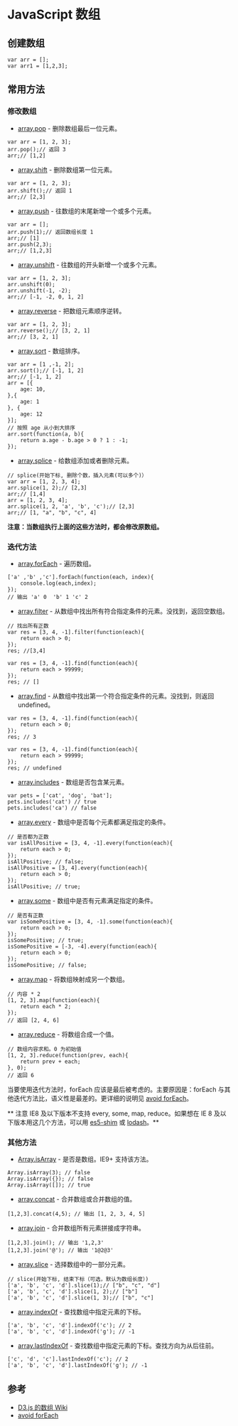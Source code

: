 # JavaScript 数组
## 创建数组
```
var arr = [];
var arr1 = [1,2,3];
```

## 常用方法
### 修改数组

* [array.pop](https://developer.mozilla.org/en-US/docs/Web/JavaScript/Reference/Global_Objects/Array/pop) - 删除数组最后一位元素。
```
var arr = [1, 2, 3];
arr.pop();// 返回 3
arr;// [1,2]
```
* [array.shift](https://developer.mozilla.org/en-US/docs/Web/JavaScript/Reference/Global_Objects/Array/shift) - 删除数组第一位元素。
```
var arr = [1, 2, 3];
arr.shift();// 返回 1
arr;// [2,3]
```
* [array.push](https://developer.mozilla.org/en-US/docs/Web/JavaScript/Reference/Global_Objects/Array/push) - 往数组的末尾新增一个或多个元素。
```
var arr = [];
arr.push(1);// 返回数组长度 1
arr;// [1]
arr.push(2,3);
arr;// [1,2,3]
```
* [array.unshift](https://developer.mozilla.org/en-US/docs/Web/JavaScript/Reference/Global_Objects/Array/unshift) - 往数组的开头新增一个或多个元素。
```
var arr = [1, 2, 3];
arr.unshift(0);
arr.unshift(-1, -2);
arr;// [-1, -2, 0, 1, 2]
```
* [array.reverse](https://developer.mozilla.org/en-US/docs/Web/JavaScript/Reference/Global_Objects/Array/reverse) - 把数组元素顺序逆转。
```
var arr = [1, 2, 3];
arr.reverse();// [3, 2, 1]
arr;// [3, 2, 1]
```
* [array.sort](https://developer.mozilla.org/en-US/docs/Web/JavaScript/Reference/Global_Objects/Array/sort) - 数组排序。
```
var arr = [1 ,-1, 2];
arr.sort();// [-1, 1, 2]
arr;// [-1, 1, 2]
arr = [{
	age: 10,
},{
	age: 1
}, {
	age: 12
}];
// 按照 age 从小到大排序
arr.sort(function(a, b){
	return a.age - b.age > 0 ? 1 : -1;
});
```
* [array.splice](https://developer.mozilla.org/en-US/docs/Web/JavaScript/Reference/Global_Objects/Array/splice) - 给数组添加或者删除元素。
```
// splice(开始下标, 删除个数，插入元素(可以多个)）
var arr = [1, 2, 3, 4];
arr.splice(1, 2);// [2,3]
arr;// [1,4]
arr = [1, 2, 3, 4];
arr.splice(1, 2, 'a', 'b', 'c');// [2,3]
arr;// [1, "a", "b", "c", 4]
```

**注意：当数组执行上面的这些方法时，都会修改原数组。**

### 迭代方法
* [array.forEach](https://developer.mozilla.org/en-US/docs/Web/JavaScript/Reference/Global_Objects/Array/forEach) - 遍历数组。
```
['a' ,'b' ,'c'].forEach(function(each, index){
	console.log(each,index);
});
// 输出 'a' 0  'b' 1 'c' 2
```
* [array.filter](https://developer.mozilla.org/en-US/docs/Web/JavaScript/Reference/Global_Objects/Array/filter) - 从数组中找出所有符合指定条件的元素。没找到，返回空数组。
```
// 找出所有正数
var res = [3, 4, -1].filter(function(each){
	return each > 0;
});
res; //[3,4]

var res = [3, 4, -1].find(function(each){
	return each > 99999;
});
res; // []
```

* [array.find](https://developer.mozilla.org/en-US/docs/Web/JavaScript/Reference/Global_Objects/Array/find) - 从数组中找出第一个符合指定条件的元素。没找到，则返回 undefined。
```
var res = [3, 4, -1].find(function(each){
	return each > 0;
});
res; // 3

var res = [3, 4, -1].find(function(each){
	return each > 99999;
});
res; // undefined
```

* [array.includes](https://developer.mozilla.org/en-US/docs/Web/JavaScript/Reference/Global_Objects/Array/includes) - 数组是否包含某元素。
```
var pets = ['cat', 'dog', 'bat'];
pets.includes('cat') // true
pets.includes('ca') // false

```

* [array.every](https://developer.mozilla.org/en-US/docs/Web/JavaScript/Reference/Global_Objects/Array/every) - 数组中是否每个元素都满足指定的条件。
```
// 是否都为正数
var isAllPositive = [3, 4, -1].every(function(each){
	return each > 0;
});
isAllPositive; // false;
isAllPositive = [3, 4].every(function(each){
	return each > 0;
});
isAllPositive; // true;
```
* [array.some](https://developer.mozilla.org/en-US/docs/Web/JavaScript/Reference/Global_Objects/Array/some) - 数组中是否有元素满足指定的条件。
```
// 是否有正数
var isSomePositive = [3, 4, -1].some(function(each){
	return each > 0;
});
isSomePositive; // true;
isSomePositive = [-3, -4].every(function(each){
	return each > 0;
});
isSomePositive; // false;
```
* [array.map](https://developer.mozilla.org/en-US/docs/Web/JavaScript/Reference/Global_Objects/Array/map) - 将数组映射成另一个数组。
```
// 内容 * 2
[1, 2, 3].map(function(each){
	return each * 2;
});
// 返回 [2, 4, 6]
```
* [array.reduce](https://developer.mozilla.org/en-US/docs/Web/JavaScript/Reference/Global_Objects/Array/reduce) - 将数组合成一个值。
```
// 数组内容求和。0 为初始值
[1, 2, 3].reduce(function(prev, each){
	return prev + each;
}, 0);
// 返回 6
```

当要使用迭代方法时，forEach 应该是最后被考虑的。主要原因是：forEach 与其他迭代方法比，语义性是最差的。更详细的说明见 [avoid forEach](http://aeflash.com/2014-11/avoid-foreach.html)。

** 注意 IE8 及以下版本不支持 every, some, map, reduce。如果想在 IE 8 及以下版本用这几个方法，可以用 [es5-shim](https://github.com/es-shims/es5-shim) 或 [lodash](https://lodash.com/)。**


### 其他方法
* [Array.isArray](https://developer.mozilla.org/en-US/docs/Web/JavaScript/Reference/Global_Objects/Array/isArray) - 是否是数组。IE9+ 支持该方法。
```
Array.isArray(3); // false
Array.isArray({}); // false
Array.isArray([]); // true
```
* [array.concat](https://developer.mozilla.org/en-US/docs/Web/JavaScript/Reference/Global_Objects/Array/concat) - 合并数组或合并数组的值。
```
[1,2,3].concat(4,5); // 输出 [1, 2, 3, 4, 5]
```
* [array.join](https://developer.mozilla.org/en-US/docs/Web/JavaScript/Reference/Global_Objects/Array/join) - 合并数组所有元素拼接成字符串。
```
[1,2,3].join(); // 输出 '1,2,3'
[1,2,3].join('@'); // 输出 '1@2@3'
```
* [array.slice](https://developer.mozilla.org/en-US/docs/Web/JavaScript/Reference/Global_Objects/Array/slice) - 选择数组中的一部分元素。
```
// slice(开始下标, 结束下标（可选，默认为数组长度）)
['a', 'b', 'c', 'd'].slice(1);// ["b", "c", "d"]
['a', 'b', 'c', 'd'].slice(1, 2);// ["b"]
['a', 'b', 'c', 'd'].slice(1, 3);// ["b", "c"]
```
* [array.indexOf](https://developer.mozilla.org/en-US/docs/Web/JavaScript/Reference/Global_Objects/Array/indexOf) - 查找数组中指定元素的下标。
```
['a', 'b', 'c', 'd'].indexOf('c'); // 2
['a', 'b', 'c', 'd'].indexOf('g'); // -1
```
* [array.lastIndexOf](https://developer.mozilla.org/en-US/docs/Web/JavaScript/Reference/Global_Objects/Array/lastIndexOf) - 查找数组中指定元素的下标。查找方向为从后往前。
```
['c', 'd', 'c'].lastIndexOf('c'); // 2
['a', 'b', 'c', 'd'].lastIndexOf('g'); // -1
```

## 参考
* [D3.js 的数组 Wiki](https://github.com/mbostock/d3/wiki/%E6%95%B0%E7%BB%84)
* [avoid forEach](http://aeflash.com/2014-11/avoid-foreach.html)
